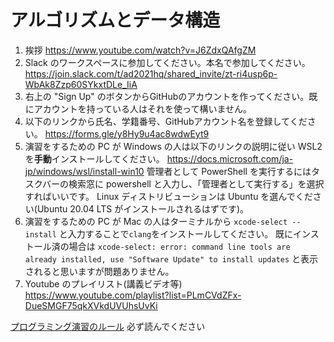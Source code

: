 # アルゴリズムとデータ構造

1. 挨拶
https://www.youtube.com/watch?v=J6ZdxQAfgZM
1. Slack のワークスペースに参加してください。本名で参加してください。
https://join.slack.com/t/ad2021hq/shared_invite/zt-ri4usp6p-WbAk8Zzp60SYkxtDLe_IiA
1. 右上の "Sign Up" のボタンからGitHubのアカウントを作ってください。既にアカウントを持っている人はそれを使って構いません。
1. 以下のリンクから氏名、学籍番号、GitHubアカウント名を登録してください。
https://forms.gle/y8Hy9u4ac8wdwEyt9
1. 演習をするための PC が Windows の人は以下のリンクの説明に従い WSL2 を**手動**インストールしてください。
https://docs.microsoft.com/ja-jp/windows/wsl/install-win10
管理者として PowerShell を実行するにはタスクバーの検索窓に powershell と入力し、「管理者として実行する」を選択すればいいです。
Linux ディストリビューションは Ubuntu を選んでください(Ubuntu 20.04 LTS がインストールされるはずです)。
1. 演習をするための PC が Mac の人はターミナルから `xcode-select --install` と入力することで`clang`をインストールしてください。
既にインストール済の場合は
```xcode-select: error: command line tools are already installed, use "Software Update" to install updates```
と表示されると思いますが問題ありません。
1. Youtube のプレイリスト(講義ビデオ等)
https://www.youtube.com/playlist?list=PLmCVdZFx-DueSMGF75qkXVkdUVUhsUvKi

[プログラミング演習のルール](/RULES.md) 必ず読んでください
